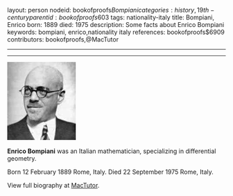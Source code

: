 layout: person
nodeid: bookofproofs$Bompiani
categories: history,19th-century
parentid: bookofproofs$603
tags: nationality-italy
title: Bompiani, Enrico
born: 1889
died: 1975
description: Some facts about Enrico Bompiani
keywords: bompiani, enrico,nationality italy
references: bookofproofs$6909
contributors: bookofproofs,@MacTutor

---


---

![Bompiani.jpg](https://github.com/bookofproofs/bookofproofs.github.io/blob/main/_sources/_assets/images/portraits/Bompiani.jpg?raw=true)

**Enrico Bompiani** was an Italian mathematician, specializing in differential geometry.

Born 12 February 1889 Rome, Italy. Died 22 September 1975 Rome, Italy.


View full biography at [MacTutor](https://mathshistory.st-andrews.ac.uk/Biographies/Bompiani/).